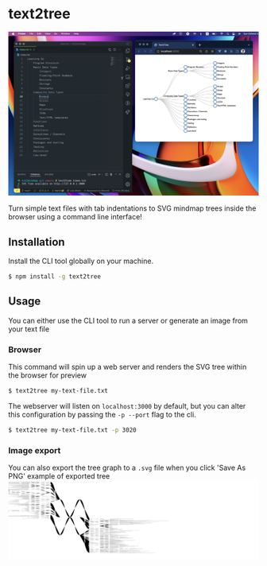 # text2tree

![text2tree demo header](/docs/Header.png)

Turn simple text files with tab indentations to SVG mindmap trees inside the browser using a command line interface!

## Installation

Install the CLI tool globally on your machine.

```Bash
$ npm install -g text2tree
```

## Usage

You can either use the CLI tool to run a server or generate an image from your text file

### Browser


This command will spin up a web server and renders the SVG tree within the browser for preview

```Bash
$ text2tree my-text-file.txt
```

The webserver will listen on `localhost:3000` by default, but you can alter this configuration by passing the `-p --port` flag to the cli.

```Bash
$ text2tree my-text-file.txt -p 3020
```

### Image export 

You can also export the tree graph to a `.svg` file when you click 'Save As PNG'
example of exported tree 
![exported PNG](/docs/mindmap.svg)

